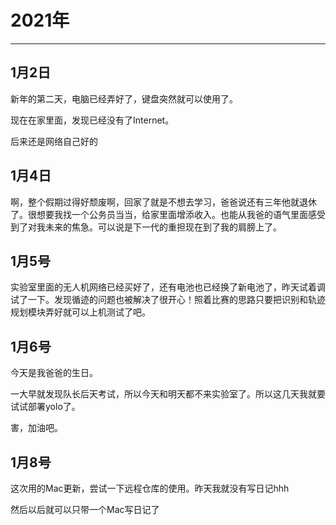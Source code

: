 # 2021年

---

## 1月2日

新年的第二天，电脑已经弄好了，键盘突然就可以使用了。

现在在家里面，发现已经没有了Internet。

后来还是网络自己好的

## 1月4日

啊，整个假期过得好颓废啊，回家了就是不想去学习，爸爸说还有三年他就退休了。很想要我找一个公务员当当，给家里面增添收入。也能从我爸的语气里面感受到了对我未来的焦急。可以说是下一代的重担现在到了我的肩膀上了。



## 1月5号

实验室里面的无人机网络已经买好了，还有电池也已经换了新电池了，昨天试着调试了一下。发现循迹的问题也被解决了很开心！照着比赛的思路只要把识别和轨迹规划模块弄好就可以上机测试了吧。

## 1月6号

今天是我爸爸的生日。

一大早就发现队长后天考试，所以今天和明天都不来实验室了。所以这几天我就要试试部署yolo了。

害，加油吧。

## 1月8号

这次用的Mac更新，尝试一下远程仓库的使用。昨天我就没有写日记hhh

然后以后就可以只带一个Mac写日记了